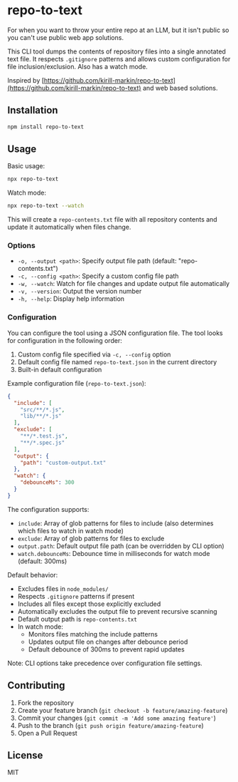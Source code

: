 # repo-to-text

For when you want to throw your entire repo at an LLM, but it isn't public so you can't use public web app solutions.

This CLI tool dumps the contents of repository files into a single annotated text file. It respects `.gitignore` patterns and allows custom configuration for file inclusion/exclusion. Also has a watch mode.

Inspired by [https://github.com/kirill-markin/repo-to-text](https://github.com/kirill-markin/repo-to-text) and web based solutions.

## Installation

```bash
npm install repo-to-text
```

## Usage

Basic usage:
```bash
npx repo-to-text
```

Watch mode:
```bash
npx repo-to-text --watch
```

This will create a `repo-contents.txt` file with all repository contents and update it automatically when files change.

### Options

- `-o, --output <path>`: Specify output file path (default: "repo-contents.txt")
- `-c, --config <path>`: Specify a custom config file path
- `-w, --watch`: Watch for file changes and update output file automatically
- `-v, --version`: Output the version number
- `-h, --help`: Display help information

### Configuration

You can configure the tool using a JSON configuration file. The tool looks for configuration in the following order:

1. Custom config file specified via `-c, --config` option
2. Default config file named `repo-to-text.json` in the current directory
3. Built-in default configuration

Example configuration file (`repo-to-text.json`):
```json
{
  "include": [
    "src/**/*.js",
    "lib/**/*.js"
  ],
  "exclude": [
    "**/*.test.js",
    "**/*.spec.js"
  ],
  "output": {
    "path": "custom-output.txt"
  },
  "watch": {
    "debounceMs": 300
  }
}
```

The configuration supports:
- `include`: Array of glob patterns for files to include (also determines which files to watch in watch mode)
- `exclude`: Array of glob patterns for files to exclude
- `output.path`: Default output file path (can be overridden by CLI option)
- `watch.debounceMs`: Debounce time in milliseconds for watch mode (default: 300ms)

Default behavior:
- Excludes files in `node_modules/`
- Respects `.gitignore` patterns if present
- Includes all files except those explicitly excluded
- Automatically excludes the output file to prevent recursive scanning
- Default output path is `repo-contents.txt`
- In watch mode:
  - Monitors files matching the include patterns
  - Updates output file on changes after debounce period
  - Default debounce of 300ms to prevent rapid updates

Note: CLI options take precedence over configuration file settings.

## Contributing

1. Fork the repository
2. Create your feature branch (`git checkout -b feature/amazing-feature`)
3. Commit your changes (`git commit -m 'Add some amazing feature'`)
4. Push to the branch (`git push origin feature/amazing-feature`)
5. Open a Pull Request

## License

MIT